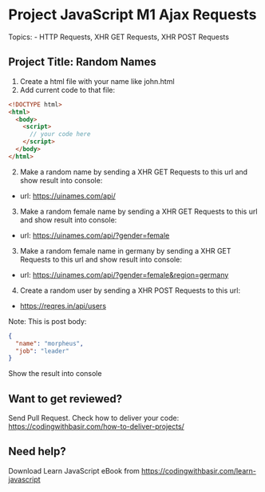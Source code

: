 # Project JavaScript M1 Ajax Requests

Topics: - HTTP Requests, XHR GET Requests, XHR POST Requests

## Project Title: Random Names

1. Create a html file with your name like john.html
2. Add current code to that file:

```html
<!DOCTYPE html>
<html>
  <body>
    <script>
      // your code here
    </script>
  </body>
</html>
```

2. Make a random name by sending a XHR GET Requests to this url and show result into console:

- url: https://uinames.com/api/

3. Make a random female name by sending a XHR GET Requests to this url and show result into console:

- url: https://uinames.com/api/?gender=female

3. Make a random female name in germany by sending a XHR GET Requests to this url and show result into console:

- url: https://uinames.com/api/?gender=female&region=germany

4. Create a random user by sending a XHR POST Requests to this url:

- https://reqres.in/api/users

Note: This is post body:

```json
{
  "name": "morpheus",
  "job": "leader"
}
```

Show the result into console

## Want to get reviewed?

Send Pull Request. Check how to deliver your code: https://codingwithbasir.com/how-to-deliver-projects/

## Need help?

Download Learn JavaScript eBook from https://codingwithbasir.com/learn-javascript
